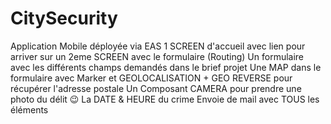 # CitySecurity

Application Mobile déployée via EAS
1 SCREEN d'accueil avec lien pour arriver sur un 2eme SCREEN avec le formulaire (Routing)
Un formulaire avec les différents champs demandés dans le brief projet
Une MAP dans le formulaire avec Marker et GEOLOCALISATION + GEO REVERSE pour récupérer l'adresse postale
Un Composant CAMERA pour prendre une photo du délit 😉
La DATE & HEURE du crime
Envoie de mail avec TOUS les éléments
